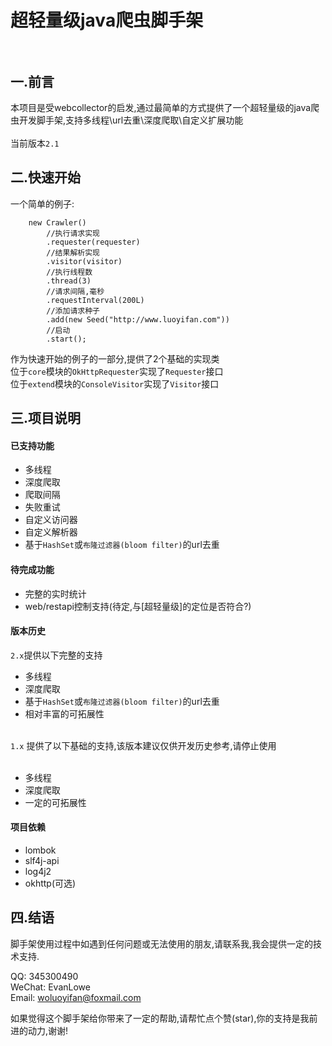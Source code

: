 # 超轻量级java爬虫脚手架<br><br>

## 一.前言<br>
本项目是受webcollector的启发,通过最简单的方式提供了一个超轻量级的java爬虫开发脚手架,支持多线程\url去重\深度爬取\自定义扩展功能<br><br>
当前版本<code>2.1</code><br>

## 二.快速开始<br>
一个简单的例子:<br>
````
    new Crawler()
        //执行请求实现
        .requester(requester)
        //结果解析实现
        .visitor(visitor)
        //执行线程数
        .thread(3)
        //请求间隔,毫秒
        .requestInterval(200L)
        //添加请求种子
        .add(new Seed("http://www.luoyifan.com"))
        //启动
        .start();
````
作为快速开始的例子的一部分,提供了2个基础的实现类<br>
位于````core````模块的````OkHttpRequester````实现了````Requester````接口<br>
位于````extend````模块的````ConsoleVisitor````实现了````Visitor````接口<br>

## 三.项目说明<br>
#### 已支持功能
<ul>
    <li>多线程</li>
    <li>深度爬取</li>
    <li>爬取间隔</li>
    <li>失败重试</li>
    <li>自定义访问器</li>
    <li>自定义解析器</li>
    <li>基于<code>HashSet</code>或<code>布隆过滤器(bloom filter)</code>的url去重</li>
</ul>

#### 待完成功能
<ul>
    <li>完整的实时统计</li>
    <li>web/restapi控制支持(待定,与[超轻量级]的定位是否符合?)</li>
</ul>

#### 版本历史
<code>2.x</code>提供以下完整的支持
<ul>
    <li>多线程</li>
    <li>深度爬取</li>
    <li>基于<code>HashSet</code>或<code>布隆过滤器(bloom filter)</code>的url去重</li>
    <li>相对丰富的可拓展性</li>
</ul>
<br>
<code>1.x</code>
提供了以下基础的支持,该版本建议仅供开发历史参考,请停止使用<br><br>
<ul>
    <li>多线程</li>
    <li>深度爬取</li>
    <li>一定的可拓展性</li>
</ul>

#### 项目依赖
<ul>
    <li>lombok</li>
    <li>slf4j-api</li>
    <li>log4j2</li>
    <li>okhttp(可选)</li>
</ul>

## 四.结语<br>

脚手架使用过程中如遇到任何问题或无法使用的朋友,请联系我,我会提供一定的技术支持.

QQ: 345300490<br>
WeChat: EvanLowe<br>
Email: woluoyifan@foxmail.com<br>

如果觉得这个脚手架给你带来了一定的帮助,请帮忙点个赞(star),你的支持是我前进的动力,谢谢!
